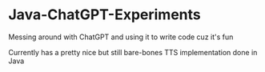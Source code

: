 # Java-ChatGPT-Experiments
Messing around with ChatGPT and using it to write code cuz it's fun

Currently has a pretty nice but still bare-bones TTS implementation done in Java
